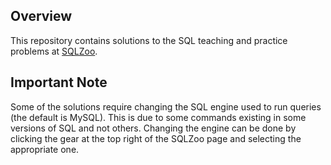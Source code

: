 ## Overview
This repository contains solutions to the SQL teaching and practice problems at [SQLZoo](https://www.sqlzoo.net/wiki/SQL_Tutorial).

## Important Note
Some of the solutions require changing the SQL engine used to run queries (the default is MySQL). 
This is due to some commands existing in some versions of SQL and not others.
Changing the engine can be done by clicking the gear at the top right of the SQLZoo page and selecting the appropriate one.

